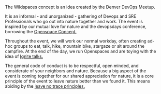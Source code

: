 The Wildspaces concept is an idea created by the Denver DevOps Meetup.  

It is an informal - and unorganized - gathering of Devops and SRE Professionals who go out into nature together and work.  The event is inspired by our mutual love for nature and the devopsdays conference, borrowing the [Openspace Concept.](https://devopsdays.org/open-space-format/)  

Throughout the event, we will work our normal workday, often creating ad-hoc groups to eat, talk, hike, mountain bike, stargaze or sit around the campfire.  At the end of the day, we run Openspaces and are toying with the idea of [Ignite talks.](https://devopsdays.org/ignite-talks-format/) 


The general code of conduct is to be respectful, open minded, and considerate of your neighbors and nature.  Because a big aspect of the event is coming together for our shared appreciation for nature, it is a core principle of the event to leave nature better than we found it.  This means abiding by the [leave no trace principles.](https://lnt.org/why/7-principles/)


